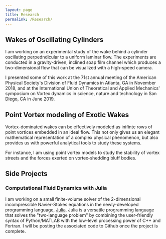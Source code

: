 ```yaml
---
layout: page
title: Research
permalink: /Research/
---
```


## Wakes of Oscillating Cylinders
I am working on an experimental study of the wake behind a cylinder oscillating perpedndicular to a uniform laminar flow. The experiments are conducted in a gravity-driven, inclined soap film channel which produces a two-dimensional flow that can be visualized with a high-speed camera.

I presented some of this work at the 71st annual meeting of the American Physical Society's Division of Fluid Dynamics in Atlanta, GA in November 2018, and at the International Union of Theoretical and Applied Mechanics' symposium on Vortex dynamics in science, nature and technology in San Diego, CA in June 2019.

## Point Vortex modeling of Exotic Wakes
Vortex-dominated wakes can be effectively modeled as inifinte rows of point vortices embedded in an ideal flow. This not only gives us an elegant mathematical representation of a complex physical phenomenon, but also provides us with powerful analytical tools to study these systems.

For instance, I am using point vortex models to study the stability of vortex streets and the forces exerted on vortex-shedding bluff bodies.

## Side Projects

### Computational Fluid Dynamics with Julia
I am working on a small finite-volume solver of the 2-dimensional incompressible Navier-Stokes equations in the newly-developed programming language, [Julia](https://julialang.org/). Julia is a versatile programming language that solves the "two-language problem" by combining the user-friendly syntax of Python/MATLAB with the low-level processing power of C++ and Fortran. I will be posting the associated code to Github once the project is complete. 

[jekyll-organization]: https://github.com/jekyll
